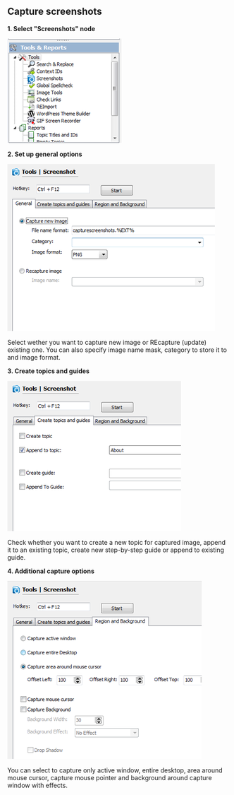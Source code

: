 ## Capture screenshots

**1\. Select &#34;Screenshots&#34; node**

![capturescreenshots.png](images/capturescreenshots.png)



**2\. Set up general options**

![capturescreenshots0.png](images/capturescreenshots0.png)

Select wether you want to capture new image or REcapture &#40;update&#41; existing one. You can also specify image name mask, category to store it to and image format.

**3\. Create topics and guides**

![capturescreenshots1.png](images/capturescreenshots1.png)

Check whether you want to create a new topic for captured image, append it to an existing topic, create new step-by-step guide or append to existing guide.

**4\. Additional capture options**

![capturescreenshots2.png](images/capturescreenshots2.png)

You can select to capture only active window, entire desktop, area around mouse cursor, capture mouse pointer and background around capture window with effects.


